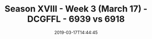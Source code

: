 ---
title: Season XVIII - Week 3 (March 17) - DCGFFL - 6939 vs 6918
teams_score:
- team: 6939
  score: 28
- team: 6918
  score: 18
mvp: Jared Lucas (Orange), Cameron Burrell (Graphite)
game-ball: ''
season: 16
week: 3
date: '2019-03-17T14:44:45'
pageid: season-xviii-week-3-march-18-6939-vs-6918
---